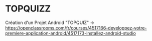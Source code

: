 # TOPQUIZZ
Création d'un Projet Android "TOPQUIZ" -> https://openclassrooms.com/fr/courses/4517166-developpez-votre-premiere-application-android/4517173-installez-android-studio
